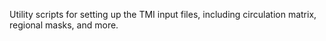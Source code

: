Utility scripts for setting up the TMI input files, including circulation matrix, regional masks, and more. 
